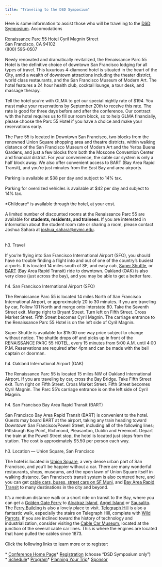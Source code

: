 ```yaml
---
title: "Traveling to the DSD Symposium"
---
```


Here is some information to assist those who will be traveling to the [<span class="caps">DSD</span> Symposium][1]. Accomodations<br><br>[Renaissance Parc 55 Hotel][2] Cyril Magnin Street<br>San Francisco, CA 94102<br>(800) 595-0507<br><br>Newly renovated and dramatically revitalized, the Renaissance Parc 55 Hotel is the definitive choice of downtown San Francisco lodging for all types of travel. This luxurious 4-diamond hotel is situated in the heart of the City, amid a wealth of downtown attractions including the theater district, world class restaurants, and the San Francisco Museum of Modern Art. The hotel features a 24 hour health club, cocktail lounge, a tour desk, and massage therapy.<br><br>Tell the hotel you&#8217;re with <span class="caps">GLMA</span> to get our special nightly rate of $194. You must make your reservations by September 20th to receive this rate. The rate is good for three days before and after the conference. Our contract with the hotel requires us to fill our room block, so to help <span class="caps">GLMA</span> financially, please choose the Parc 55 Hotel if you have a choice and make your reservations early.<br><br>The Parc 55 is located in Downtown San Francisco, two blocks from the renowned Union Square shopping area and theatre districts, within walking distance of the San Francisco Museum of Modern Art and the Yerba Buena Gardens, and just a few blocks from both the Moscone Convention Center and financial district. For your convenience, the cable car system is only a half block away. We also offer convenient access to <span class="caps">BART</span> (Bay Area Rapid Transit), and you&#8217;re just minutes from the East Bay and area airports. <br><br>Parking is available at $38 per day and subject to 14% tax. <br><br>Parking for oversized vehicles is available at $42 per day and subject to 14% tax.<br><br>\*Childcare\* is available through the hotel, at your cost.<br><br>A limited number of discounted rooms at the Renaissance Parc 55 are available for **students, residents, and trainees**. If you are interested in information about the student room rate or sharing a room, please contact Joshua Sahara at joshua_sahara@nymc.edu.<br><br><br>h3. Travel<br><br>If you&#8217;re flying into San Francisco International Airport (<span class="caps">SFO</span>), you should have no trouble finding a flight into and out of one of the country&#8217;s busiest airports. It is located 14 miles south of SF, and easy cab, [Super Shuttle][3], or [<span class="caps">BART</span>][4] (Bay Area Rapid Transit) ride to downtown. Oakland (<span class="caps">OAK</span>) is also very close (just across the bay), and you may be able to get a better fare.<br><br>h4. San Francisco International Airport (<span class="caps">SFO</span>)<br><br>The Renaissance Parc 55 is located 14 miles North of San Francisco International Airport, or approximately 20 to 30 minutes. If you are traveling by car, Follow 101 North and merge onto Interstate 80. Take the Seventh Street exit. Merge right to Bryant Street. Turn left on Fifth Street. Cross Market Street. Fifth Street becomes Cyril Magnin. The carriage entrance to the Renaissance Parc 55 Hotel is on the left side of Cyril Magnin. <br><br>Super Shuttle is available for $15.00 one way price subject to change without notice. The shuttle drops off and picks up in front of the <span class="caps">RENAISSANCE</span> <span class="caps">PARC</span> 55 <span class="caps">HOTEL</span>, every 15 minutes from 5:00 A.M. until 4:00 P.M. Reservations are required after 4pm and can be made with the bell captain or doorman.<br><br>h4. Oakland International Airport (<span class="caps">OAK</span>) <br><br>The Renaissance Parc 55 is located 15 miles NW of Oakland International Airport. If you are traveling by car, cross the Bay Bridge. Take Fifth Street exit. Turn right on Fifth Street. Cross Market Street. Fifth Street becomes Cyril Magnin. The Parc 55&#8217;s carriage entrance is on the left side of Cyril Magnin.<br><br>h4. San Francisco Bay Area Rapid Transit (<span class="caps">BART</span>) <br><br>San Francisco Bay Area Rapid Transit (<span class="caps">BART</span>) is convenient to the hotel. Guests may board <span class="caps">BART</span> at the airport, taking any train heading toward Downtown San Francisco/Powell Street, including all of the following lines; Pittsburgh Bay Point, Richmond, Pleasanton, Dublin and Freemont. Depart the train at the Powell Street stop, the hotel is located just steps from the station. The cost is approximately $5.50 per person each way.<br><br>h3. Location &#8212; Union Square, San Francisco<br><br>The hotel is located in [Union Square][5], a very dense urban part of San Francisco, and you&#8217;ll be happier without a car. There are many wonderful restaurants, shops, museums, and the open lawn of Union Square itself in walking distance. San Francisco&#8217;s transit system is also centered here, and you can get [cable cars, buses, street cars on SF Muni][6], and [Bay Area Rapid Transit][7] to many destinations in the city and beyond.<br><br>It&#8217;s a medium distance walk or a short ride on transit to the Bay, where you can get a [Golden Gate Ferry][8] to [Alcatraz Island][9], [Angel Island][10] or [Sausalito][11]. The [Ferry Building][12] is also a lovely place to visit. [Telegraph Hill][13] is also a fantastic walk, especially the stairs on Telegraph Hill, complete with [Wild Parrots][14]. If you are inclined toward the history of technology and industrialization, consider visiting the [Cable Car Museum][15], located at the junction of the several cable car lines. This is where the engines are located that have pulled the cables since 1873.<br><br>Click the following links to learn more or to register:<br><br>* [Conference Home Page][16]* [Registration][17] (choose &#8220;<span class="caps">DSD</span> Symposium only&#8221;)<br>* [Schedule][18]* [Program][19]* [Planning Your Trip][20]* [Sponsor][21]

 [1]: /dsdsymposium2006.%5Cn%5Cnh3
 [2]: http://www.parc55hotel.com/%5Cn55
 [3]: http://www.supershuttle.com/htm/cities/sfo.htm
 [4]: http://www.bart.gov/index.asp
 [5]: http://en.wikipedia.org/wiki/Union_Square%2C_San_Francisco%2C_California
 [6]: http://www.sfmuni.com/cms/mms/home/home50.htm
 [7]: http://www.bart.gov/index.asp "BART"
 [8]: http://goldengateferry.org
 [9]: http://www.nps.gov/alcatraz/
 [10]: http://www.parks.ca.gov/?page_id=468
 [11]: http://en.wikipedia.org/wiki/Sausalito
 [12]: http://www.ferrybuildingmarketplace.com/
 [13]: http://www.inetours.com/Pages/SFNbrhds/Coit_Tower.html
 [14]: http://www.markbittner.net/parrots_central.html
 [15]: http://www.cablecarmuseum.org/
 [16]: /dsdsymposium2006/%5Cn
 [17]: /dsdsymposium2006/register
 [18]: /dsdsymposium2006/schedule%5Cn
 [19]: /dsdsymposium2006/program%5Cn
 [20]: /dsdsymposium2006/travel%5Cn
 [21]: /dsdsymposium2006/sponsor%5Cn%5Cn
